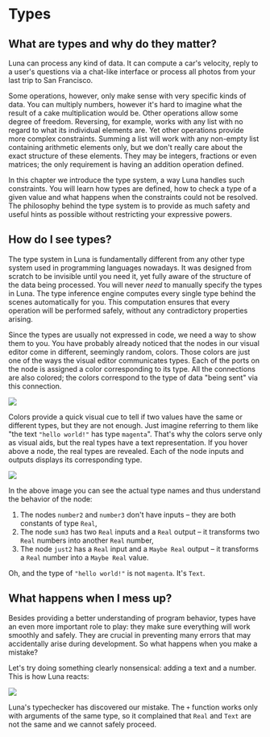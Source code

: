 # Types

## What are types and why do they matter?

Luna can process any kind of data. It can compute a car's velocity, reply to a user's questions via a chat-like interface or process all photos from your last trip to San Francisco. 

Some operations, however, only make sense with very specific kinds of data. You can multiply numbers, however it's hard to imagine what the result of a cake multiplication would be. Other operations allow some degree of freedom. Reversing, for example, works with any list with no regard to what its individual elements are. Yet other operations provide more complex constraints. Summing a list will work with any non-empty list containing arithmetic elements only, but we don't really care about the exact structure of these elements. They may be integers, fractions or even matrices; the only requirement is having an addition operation defined.

In this chapter we introduce the type system, a way Luna handles such constraints. You will learn how types are defined, how to check a type of a given value and what happens when the constraints could not be resolved. The philosophy behind the type system is to provide as much safety and useful hints as possible without restricting your expressive powers.


## How do I see types?

The type system in Luna is fundamentally different from any other type system used in programming languages nowadays. It was designed from scratch to be invisible until you need it, yet fully aware of the structure of the data being processed. You will never _need_ to manually specify the types in Luna. The type inference engine computes every single type behind the scenes automatically for you. This computation ensures that every operation will be performed safely, without any contradictory properties arising.

Since the types are usually not expressed in code, we need a way to show them to you. You have probably already noticed that the nodes in our visual editor come in different, seemingly random, colors. Those colors are just one of the ways the visual editor communicates types. Each of the ports on the node is assigned a color corresponding to its type. All the connections are also colored; the colors correspond to the type of data "being sent" via this connection.

![](assets/colorful_graph.png)

Colors provide a quick visual cue to tell if two values have the same or different types, but they are not enough. Just imagine referring to them like "the text `"hello world!"` has type `magenta`". That's why the colors serve only as visual aids, but the real types have a text representation. If you hover above a node, the real types are revealed. Each of the node inputs and outputs displays its corresponding type.

![](assets/graph_with_types.png)

In the above image you can see the actual type names and thus understand the behavior of the node:

1. The nodes `number2` and `number3` don't have inputs – they are both constants of type `Real`,
2. The node `sum3` has two `Real` inputs and a `Real` output – it transforms two `Real` numbers into another `Real` number,
3. The node `just2` has a `Real` input and a `Maybe Real` output – it transforms a `Real` number into a `Maybe Real` value.

Oh, and the type of `"hello world!"` is not `magenta`. It's `Text`.

## What happens when I mess up?

Besides providing a better understanding of program behavior, types have an even more important role to play: they make sure everything will work smoothly and safely. They are crucial in preventing many errors that may accidentally arise during development. So what happens when you make a mistake?

Let's try doing something clearly nonsensical: adding a text and a number. This is how Luna reacts:

![](assets/tc_error.png)

Luna's typechecker has discovered our mistake. The `+` function works only with arguments of the same type, so it complained that `Real` and `Text` are not the same and we cannot safely proceed.
